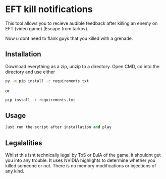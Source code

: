 # EFT kill notifications

This tool allows you to recieve audible feedback after killing an enemy on EFT (video game) (Escape from tarkov).

Now u dont need to flank guys that you killed with a grenade.

## Installation

Download everything as a zip, unzip to a directory. Open CMD, cd into the directory and use either

```bash
py -m pip install -r requirements.txt
```

or

```bash
pip install -r requirements.txt
```


## Usage

```python
Just run the script after installation and play
```

## Legalalities
Whilst this isnt technically legal by ToS or EulA of the game, it shouldnt get you into any trouble. It uses NVIDIA highlights to determine whether you killed someone or not. There is no memory modifications or injections of any kind.
